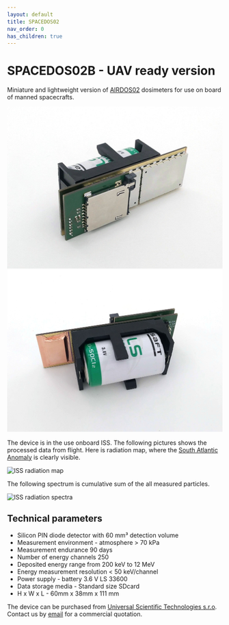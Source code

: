 ```yaml
---
layout: default
title: SPACEDOS02
nav_order: 0
has_children: true
--- 
```



# SPACEDOS02B - UAV ready version

Miniature and lightweight version of [AIRDOS02](https://github.com/UniversalScientificTechnologies/AIRDOS02) dosimeters for use on board of manned spacecrafts.

![SPACEDOS02A device from bottom side](/doc/src/img/SPACEDOS02A_bottom.jpg "PCB")
![SPACEDOS02A device from top side](/doc/src/img/SPACEDOS02A_top.jpg "PCB")

The device is in the use onboard ISS. The following pictures shows the processed data from flight. Here is radiation map, where the [South Atlantic Anomaly](https://en.wikipedia.org/wiki/South_Atlantic_Anomaly) is clearly visible.

![ISS radiation map](/doc/img/ISS_radiation_map.png)

The following spectrum is cumulative sum of the all measured particles. 

![ISS radiation spectra](/doc/img/iss_flight_spectra.png)


## Technical parameters

* Silicon PIN diode detector with 60 mm³ detection volume
* Measurement environment - atmosphere > 70 kPa
* Measurement endurance 90 days
* Number of energy channels 250
* Deposited energy range from 200 keV to 12 MeV
* Energy measurement resolution < 50 keV/channel
* Power supply - battery 3.6 V LS 33600
* Data storage media - Standard size SDcard
* H x W  x  L - 60mm x 38mm x 111 mm  

The device can be purchased from [Universal Scientific Technologies s.r.o](http://www.ust.cz). Contact us by [email](sale@ust.cz) for a commercial quotation.
